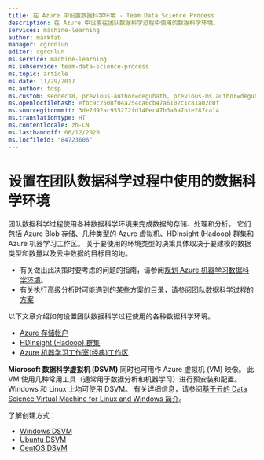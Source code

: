 ```yaml
---
title: 在 Azure 中设置数据科学环境 - Team Data Science Process
description: 在 Azure 中设置在团队数据科学过程中使用的数据科学环境。
services: machine-learning
author: marktab
manager: cgronlun
editor: cgronlun
ms.service: machine-learning
ms.subservice: team-data-science-process
ms.topic: article
ms.date: 11/29/2017
ms.author: tdsp
ms.custom: seodec18, previous-author=deguhath, previous-ms.author=deguhath
ms.openlocfilehash: efbc9c2508f04a254ca0cb47a6102c1c81a02d0f
ms.sourcegitcommit: 3de7d92ac955272fd140ec47b3a0a7b1e287ca14
ms.translationtype: HT
ms.contentlocale: zh-CN
ms.lasthandoff: 06/12/2020
ms.locfileid: "84723606"
---
```

# <a name="set-up-data-science-environments-for-use-in-the-team-data-science-process"></a>设置在团队数据科学过程中使用的数据科学环境
团队数据科学过程使用各种数据科学环境来完成数据的存储、处理和分析。 它们包括 Azure Blob 存储、几种类型的 Azure 虚拟机、HDInsight (Hadoop) 群集和 Azure 机器学习工作区。 关于要使用的环境类型的决策具体取决于要建模的数据类型和数量以及云中数据的目标目的地。 

* 有关做出此决策时要考虑的问题的指南，请参阅[规划 Azure 机器学习数据科学环境](plan-your-environment.md)。 
* 有关执行高级分析时可能遇到的某些方案的目录，请参阅[团队数据科学过程的方案](plan-sample-scenarios.md)

以下文章介绍如何设置团队数据科学过程使用的各种数据科学环境。

* [Azure 存储帐户](../../storage/common/storage-account-create.md)
* [HDInsight (Hadoop) 群集](customize-hadoop-cluster.md)
* [Azure 机器学习工作室(经典)工作区](../studio/create-workspace.md)

**Microsoft 数据科学虚拟机 (DSVM)** 同时也可用作 Azure 虚拟机 (VM) 映像。 此 VM 使用几种常用工具（通常用于数据分析和机器学习）进行预安装和配置。 Windows 和 Linux 上均可使用 DSVM。 有关详细信息，请参阅[基于云的 Data Science Virtual Machine for Linux and Windows 简介](../data-science-virtual-machine/overview.md)。

了解创建方式：

- [Windows DSVM](../data-science-virtual-machine/provision-vm.md)
- [Ubuntu DSVM](../data-science-virtual-machine/dsvm-ubuntu-intro.md)
- [CentOS DSVM](../data-science-virtual-machine/linux-dsvm-intro.md)
